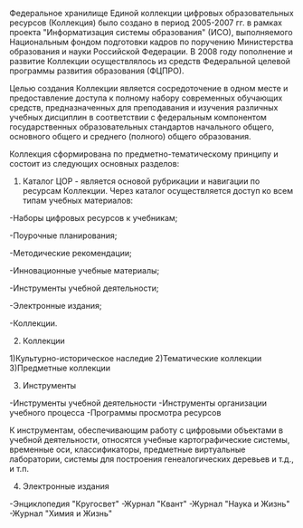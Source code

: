 Федеральное хранилище Единой коллекции цифровых образовательных ресурсов (Коллекция) было создано в период 2005-2007 гг. в рамках проекта "Информатизация системы образования" (ИСО), выполняемого Национальным фондом подготовки кадров по поручению Министерства образования и науки Российской Федерации. В 2008 году пополнение и развитие Коллекции осуществлялось из средств Федеральной целевой программы развития образования (ФЦПРО).

Целью создания Коллекции является сосредоточение в одном месте и предоставление доступа к полному набору современных обучающих средств, предназначенных для преподавания и изучения различных учебных дисциплин в соответствии с федеральным компонентом государственных образовательных стандартов начального общего, основного общего и среднего (полного) общего образования.

Коллекция сформирована по предметно-тематическому принципу и состоит из следующих основных разделов:

1. Каталог ЦОР - является основой рубрикации и навигации по ресурсам Коллекции. Через каталог осуществляется доступ ко всем типам учебных материалов:

-Наборы цифровых ресурсов к учебникам;

-Поурочные планирования;

-Методические рекомендации;

-Инновационные учебные материалы;

-Инструменты учебной деятельности;

-Электронные издания; 

-Коллекции.

2. Коллекции

1)Культурно-историческое наследие
2)Тематические коллекции
3)Предметные коллекции

3. Инструменты

-Инструменты учебной деятельности
-Инструменты организации учебного процесса
-Программы просмотра ресурсов

К инструментам, обеспечивающим работу с цифровыми объектами в учебной деятельности, относятся учебные картографические системы, временные оси, классификаторы, предметные виртуальные лаборатории, системы для построения генеалогических деревьев и т.д., и т.п.

4. Электронные издания

-Энциклопедия "Кругосвет"
-Журнал "Квант"
-Журнал "Наука и Жизнь"
-Журнал "Химия и Жизнь"
